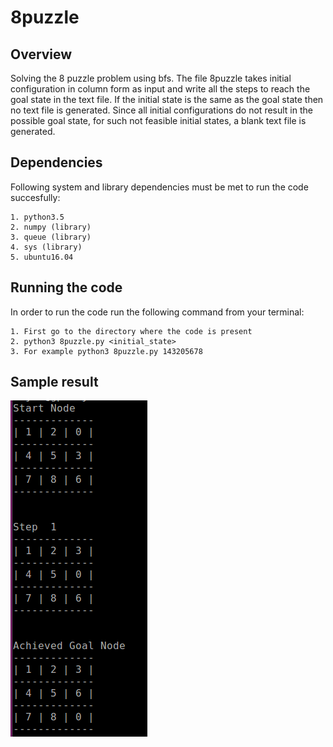 # 8puzzle
## Overview
Solving the 8 puzzle problem using bfs. The file 8puzzle takes initial configuration in column form
as input and write all the steps to reach the goal state in the text file. If the initial state is the same
as the goal state then no text file is generated. Since all initial configurations do not result in the 
possible goal state, for such not feasible initial states, a blank text file is generated. 

## Dependencies
Following system and library dependencies must be met to run the code succesfully:
```
1. python3.5
2. numpy (library)
3. queue (library)
4. sys (library)
5. ubuntu16.04
```

## Running the code
In order to run the code run the following command from your terminal:
```
1. First go to the directory where the code is present
2. python3 8puzzle.py <initial_state>
3. For example python3 8puzzle.py 143205678
```

## Sample result
![Demo Output](sample.png)
